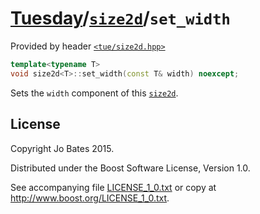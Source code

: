 [Tuesday](../../../README.md)/[`size2d`](../../headers/size2d.md)/`set_width`
=============================================================================
Provided by header [`<tue/size2d.hpp>`](../../headers/size2d.md)

```c++
template<typename T>
void size2d<T>::set_width(const T& width) noexcept;
```

Sets the `width` component of this [`size2d`](../../headers/size2d.md).

License
-------
Copyright Jo Bates 2015.

Distributed under the Boost Software License, Version 1.0.

See accompanying file [LICENSE_1_0.txt](../../../LICENSE_1_0.txt) or copy at
http://www.boost.org/LICENSE_1_0.txt.
